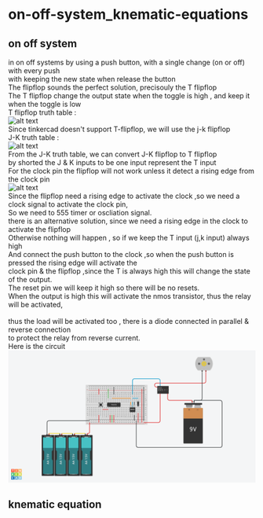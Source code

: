# on-off-system_knematic-equations
## on off system 
in on off systems by using a push button, with a single change (on or off) with every push 
<br/> with keeping the new state when release the button
<br/> The flipflop sounds the perfect solution, precisouly the T flipflop
<br/> The T flipflop change the output state when the toggle is high , and keep it when the toggle is low 
<br/> T flipflop truth table : 
<br/>![alt text](https://www.allaboutcircuits.com/uploads/articles/TB_TFF_3.JPG)
<br/> Since tinkercad doesn't support T-flipflop, we will use the j-k flipflop
<br/> J-K truth table :
<br/> ![alt text](https://i.stack.imgur.com/dBc8x.gif)
<br/> From the J-K truth table, we can convert J-K flipflop to T flipflop 
<br/> by shorted the J & K inputs to be one input represent the T input 
<br/> For the clock pin the flipflop will not work unless it detect a rising edge from the clock pin 
<br/> ![alt text](https://electricalnotebook.com/wp-content/uploads/2022/05/image-49.png)
<br/> Since the flipflop need a rising edge to activate the clock ,so we need a clock signal to activate the clock pin,
<br/> So we need to 555 timer or oscliation signal.
<br/> there is an alternative solution, since we need a rising edge in the clock to activate the flipflop
<br/> Otherwise nothing will happen , so if we keep the T input (j,k input) always high
<br/> And connect the push button to the clock ,so when the push button is pressed the rising edge will activate the
<br/> clock pin & the flipflop ,since the T is always high this will change the state of the output.
<br/> The reset pin we will keep it high so there will be no resets.
<br/> When the output is high this will activate the nmos transistor, thus the relay will be activated,   
<br/> thus the load will be activated too , there is a diode connected in parallel & reverse connection 
<br/> to protect the relay from reverse current.
<br/> Here is the circuit
<br/> ![alt text](https://github.com/Maashn5/on-off-system_knematic-equations/blob/main/on%20off%20system.png)
## knematic equation
